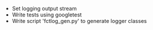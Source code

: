 * Set logging output stream
* Write tests using googletest
* Write script 'fctlog_gen.py' to generate logger classes

